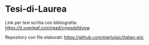 # Tesi-di-Laurea

Link per tesi scritta con bibliografia: https://it.overleaf.com/read/cyjqsdsfdypw

Repository con file elaborati: https://github.com/pierluigic/italian-wic
